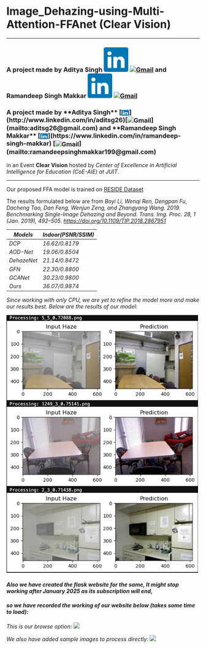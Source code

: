 # Image_Dehazing-using-Multi-Attention-FFAnet (Clear Vision)
 
---------------------------------------------------------------
### A project made by **Aditya Singh** [![LinkedIn](https://github.com/CLorant/readme-social-icons/blob/main/large/filled/linkedin.svg)](http://www.linkedin.com/in/aditsg26) <a href="mailto:aditsg26@gmail.com"><img src="https://upload.wikimedia.org/wikipedia/commons/7/7e/Gmail_icon_%282020%29.svg" alt="Gmail" height="15" width="20"></a> and **Ramandeep Singh Makkar** [![LinkedIn](https://github.com/CLorant/readme-social-icons/blob/main/large/filled/linkedin.svg)](https://www.linkedin.com/in/ramandeep-singh-makkar) <a href="mailto:ramandeepsinghmakkar199@gmail.com"><img src="https://upload.wikimedia.org/wikipedia/commons/7/7e/Gmail_icon_%282020%29.svg" alt="Gmail" height="15" width="20"></a>


<h3 class="heading_test">A project made by 
**Aditya Singh** [<img align="center" src="https://github.com/CLorant/readme-social-icons/blob/main/large/filled/linkedin.svg" alt="LinkedIn" height="15" width="20" />](http://www.linkedin.com/in/aditsg26)[<img align="center" src="https://upload.wikimedia.org/wikipedia/commons/7/7e/Gmail_icon_%282020%29.svg" alt="Gmail" height="15" width="20" />](mailto:aditsg26@gmail.com) and **Ramandeep Singh Makkar** [<img align="center" src= "https://github.com/CLorant/readme-social-icons/blob/main/large/filled/linkedin.svg" alt="LinkedIn" height="15" width="20" />](https://www.linkedin.com/in/ramandeep-singh-makkar) [<img align="center" src="https://upload.wikimedia.org/wikipedia/commons/7/7e/Gmail_icon_%282020%29.svg" alt="Gmail" height="15" width="20" />](mailto:ramandeepsinghmakkar199@gmail.com)
</h3> in an Event <b> Clear Vision</b> hosted by <i>Center of Excellence in Artificial Intelligence for Education (CoE-AIE) at JUIT</i>.

---------------------------------------------------------------

Our proposed FFA model is trained on <a href="https://www.kaggle.com/datasets/balraj98/indoor-training-set-its-residestandard" target="_blank" rel="noopener noreferrer">RESIDE Dataset</a>

The results formulated below are from 
<i>Boyi Li, Wenqi Ren, Dengpan Fu, Dacheng Tao, Dan Feng, Wenjun Zeng, and Zhangyang Wang. 2019. Benchmarking Single-Image Dehazing and Beyond. Trans. Img. Proc. 28, 1 (Jan. 2019), 492–505. https://doi.org/10.1109/TIP.2018.2867951<i>

|Models|Indoor(PSNR/SSIM)|
|-|-|
|DCP|16.62/0.8179|
|AOD-Net|19.06/0.8504|
|DehazeNet|21.14/0.8472|
|GFN|22.30/0.8800|
|GCANet|30.23/0.9800|
|Ours|36.07/0.9874|

Since working with only CPU, we are yet to refine the model more and make our results best.
Below are the results of our model:

<img src="results/results.png" width=500px>

#### Also we have created the flask website for the same, It might stop working after January 2025 as its subscription will end,
#### so we have recorded the working of our website below (takes some time to load):

This is our browse option:
<img src="results/browse.gif" name = "browse">

We also have added sample images to process directly:
<img src="results/sample.gif" name = "sample">
